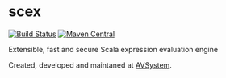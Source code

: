 scex
====

[![Build Status](https://travis-ci.org/AVSystem/scex.svg?branch=master)](https://travis-ci.org/AVSystem/scex)
[![Maven Central](https://maven-badges.herokuapp.com/maven-central/com.avsystem.scex/scex-core/badge.svg)](https://maven-badges.herokuapp.com/maven-central/com.avsystem.scex/scex-core_2.12)

Extensible, fast and secure Scala expression evaluation engine

Created, developed and maintaned at [AVSystem](http://www.avsystem.com/).
